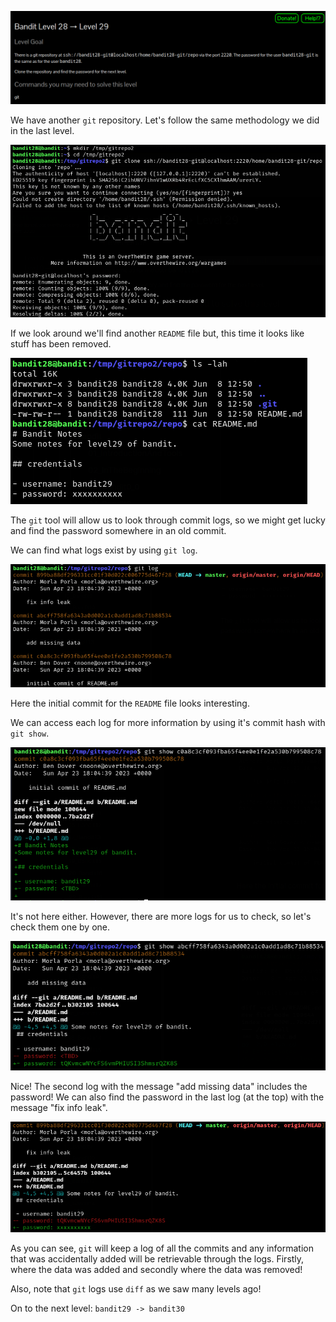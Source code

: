 ![bandit28_01.png](https://raw.githubusercontent.com/ToasterMouse/WriteupsAndCTFs/main/overthewire/bandit/images/bandit28_01.png)

We have another `git` repository. Let's follow the same methodology we did in the last level.

![bandit28_02.png](https://raw.githubusercontent.com/ToasterMouse/WriteupsAndCTFs/main/overthewire/bandit/images/bandit28_02.png)

If we look around we'll find another `README` file but, this time it looks like stuff has been removed.

![bandit28_03.png](https://raw.githubusercontent.com/ToasterMouse/WriteupsAndCTFs/main/overthewire/bandit/images/bandit28_03.png)

The `git` tool will allow us to look through commit logs, so we might get lucky and find the password somewhere in an old commit.

We can find what logs exist by using `git log`.

![bandit28_04.png](https://raw.githubusercontent.com/ToasterMouse/WriteupsAndCTFs/main/overthewire/bandit/images/bandit28_04.png)

Here the initial commit for the `README` file looks interesting.

We can access each log for more information by using it's commit hash with `git show`.

![bandit28_05.png](https://raw.githubusercontent.com/ToasterMouse/WriteupsAndCTFs/main/overthewire/bandit/images/bandit28_05.png)

It's not here either. However, there are more logs for us to check, so let's check them one by one.

![bandit28_06.png](https://raw.githubusercontent.com/ToasterMouse/WriteupsAndCTFs/main/overthewire/bandit/images/bandit28_06.png)

Nice! The second log with the message "add missing data" includes the password! We can also find the password in the last log (at the top) with the message "fix info leak".

![bandit28_07.png](https://raw.githubusercontent.com/ToasterMouse/WriteupsAndCTFs/main/overthewire/bandit/images/bandit28_07.png)

As you can see, `git` will keep a log of all the commits and any information that was accidentally added will be retrievable through the logs. Firstly, where the data was added and secondly where the data was removed!

Also, note that `git` logs use `diff` as we saw many levels ago!

On to the next level: `bandit29 -> bandit30`

